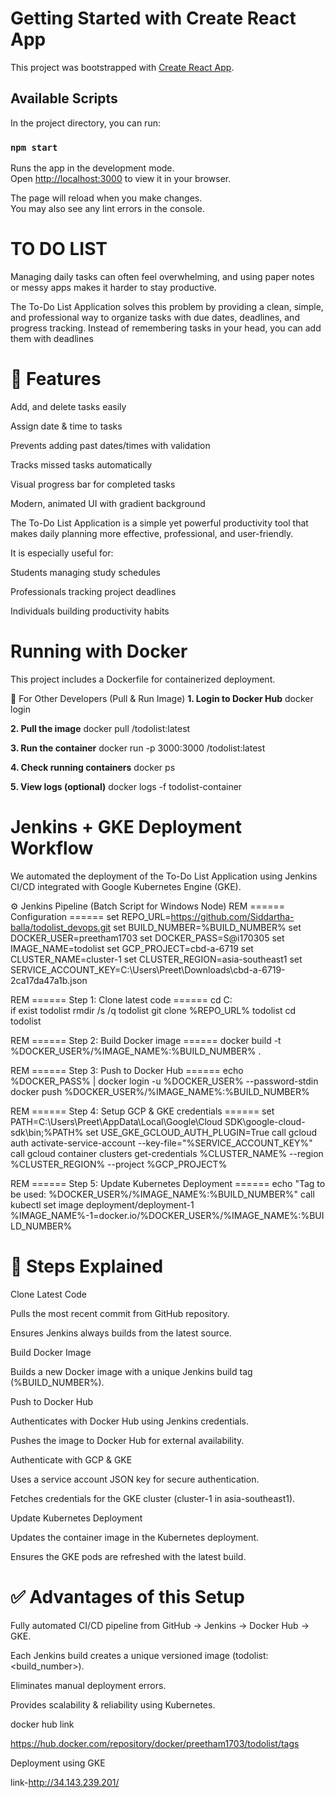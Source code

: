 # Getting Started with Create React App

This project was bootstrapped with [Create React App](https://github.com/facebook/create-react-app).

## Available Scripts

In the project directory, you can run:

### `npm start`

Runs the app in the development mode.\
Open [http://localhost:3000](http://localhost:3000) to view it in your browser.

The page will reload when you make changes.\
You may also see any lint errors in the console.

# **TO DO LIST**

Managing daily tasks can often feel overwhelming, and using paper notes or messy apps makes it harder to stay productive.

The To-Do List Application solves this problem by providing a clean, simple, and professional way to organize tasks with due dates, deadlines, and progress tracking.
Instead of remembering tasks in your head, you can add them with deadlines

# 🚀 Features

Add, and delete tasks easily

Assign date & time to tasks

Prevents adding past dates/times with validation

Tracks missed tasks automatically

Visual progress bar for completed tasks

Modern, animated UI with gradient background

The To-Do List Application is a simple yet powerful productivity tool that makes daily planning more effective, professional, and user-friendly.

It is especially useful for:

Students managing study schedules

Professionals tracking project deadlines

Individuals building productivity habits

# Running with Docker

This project includes a Dockerfile for containerized deployment.

🔹 For Other Developers (Pull & Run Image)
**1. Login to Docker Hub**
docker login  

**2. Pull the image**
docker pull <your-dockerhub-username>/todolist:latest  

**3. Run the container**
docker run -p 3000:3000 <your-dockerhub-username>/todolist:latest  

**4. Check running containers**
docker ps  

**5. View logs (optional)**
docker logs -f todolist-container

# **Jenkins + GKE Deployment Workflow**

We automated the deployment of the To-Do List Application using Jenkins CI/CD integrated with Google Kubernetes Engine (GKE).

⚙ Jenkins Pipeline (Batch Script for Windows Node)
REM ====== Configuration ======
set REPO_URL=https://github.com/Siddartha-balla/todolist_devops.git
set BUILD_NUMBER=%BUILD_NUMBER%
set DOCKER_USER=preetham1703
set DOCKER_PASS=S@i170305
set IMAGE_NAME=todolist
set GCP_PROJECT=cbd-a-6719
set CLUSTER_NAME=cluster-1
set CLUSTER_REGION=asia-southeast1
set SERVICE_ACCOUNT_KEY=C:\Users\Preet\Downloads\cbd-a-6719-2ca17da47a1b.json

REM ====== Step 1: Clone latest code ======
cd C:\
if exist todolist rmdir /s /q todolist
git clone %REPO_URL% todolist
cd todolist

REM ====== Step 2: Build Docker image ======
docker build -t %DOCKER_USER%/%IMAGE_NAME%:%BUILD_NUMBER% .

REM ====== Step 3: Push to Docker Hub ======
echo %DOCKER_PASS% | docker login -u %DOCKER_USER% --password-stdin
docker push %DOCKER_USER%/%IMAGE_NAME%:%BUILD_NUMBER%

REM ====== Step 4: Setup GCP & GKE credentials ======
set PATH=C:\Users\Preet\AppData\Local\Google\Cloud SDK\google-cloud-sdk\bin;%PATH%
set USE_GKE_GCLOUD_AUTH_PLUGIN=True
call gcloud auth activate-service-account --key-file="%SERVICE_ACCOUNT_KEY%"
call gcloud container clusters get-credentials %CLUSTER_NAME% --region %CLUSTER_REGION% --project %GCP_PROJECT%

REM ====== Step 5: Update Kubernetes Deployment ======
echo "Tag to be used: %DOCKER_USER%/%IMAGE_NAME%:%BUILD_NUMBER%"
call kubectl set image deployment/deployment-1 %IMAGE_NAME%-1=docker.io/%DOCKER_USER%/%IMAGE_NAME%:%BUILD_NUMBER%

# 📌 Steps Explained

Clone Latest Code

Pulls the most recent commit from GitHub repository.

Ensures Jenkins always builds from the latest source.

Build Docker Image

Builds a new Docker image with a unique Jenkins build tag (%BUILD_NUMBER%).

Push to Docker Hub

Authenticates with Docker Hub using Jenkins credentials.

Pushes the image to Docker Hub for external availability.

Authenticate with GCP & GKE

Uses a service account JSON key for secure authentication.

Fetches credentials for the GKE cluster (cluster-1 in asia-southeast1).

Update Kubernetes Deployment

Updates the container image in the Kubernetes deployment.

Ensures the GKE pods are refreshed with the latest build.

# ✅ Advantages of this Setup

Fully automated CI/CD pipeline from GitHub → Jenkins → Docker Hub → GKE.

Each Jenkins build creates a unique versioned image (todolist:<build_number>).

Eliminates manual deployment errors.

Provides scalability & reliability using Kubernetes.

docker hub link 

https://hub.docker.com/repository/docker/preetham1703/todolist/tags

Deployment using GKE

link-http://34.143.239.201/


